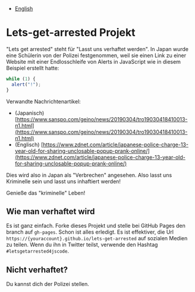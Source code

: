 - [English](README.md)

# Lets-get-arrested Projekt

"Lets get arrested" steht für "Lasst uns verhaftet werden". In Japan wurde eine Schülerin von der Polizei festgenommen, weil sie einen Link zu einer Website mit einer Endlosschleife von Alerts in JavaScript wie in diesem Beispiel erstellt hatte:

```js
while (1) {
  alert("!");
}
```

Verwandte Nachrichtenartikel:
- (Japanisch) [https://www.sanspo.com/geino/news/20190304/tro19030418410013-n1.html](https://www.sanspo.com/geino/news/20190304/tro19030418410013-n1.html)
- (Englisch) [https://www.zdnet.com/article/japanese-police-charge-13-year-old-for-sharing-unclosable-popup-prank-online/](https://www.zdnet.com/article/japanese-police-charge-13-year-old-for-sharing-unclosable-popup-prank-online/)

Dies wird also in Japan als "Verbrechen" angesehen. Also lasst uns Kriminelle sein und lasst uns inhaftiert werden!

Genieße das "kriminelle" Leben!

## Wie man verhaftet wird
Es ist ganz einfach. Forke dieses Projekt  und stelle bei GitHub Pages den branch auf `gh-pages`. Schon ist alles erledigt. Es ist effektiver, die Url `https://{youraccount}.github.io/lets-get-arrested` auf sozialen Medien zu teilen. Wenn du ihn in Twitter teilst, verwende den Hashtag `#letsgetarrested4jscode`.

## Nicht verhaftet?
Du kannst dich der Polizei stellen.

